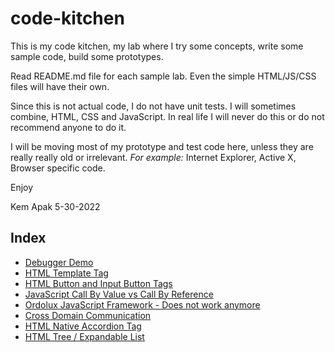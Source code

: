 # code-kitchen
This is my code kitchen, my lab where I try some concepts, write some sample code, build some prototypes.

Read README.md file for each sample lab. Even the simple HTML/JS/CSS files will have their own. 

Since this is not actual code, I do not have unit tests. I will sometimes combine, HTML, CSS and JavaScript. 
In real life I will never do this or do not recommend anyone to do it.

I will be moving most of my prototype and test code here, unless they are really really old or irrelevant. _For example:_ Internet Explorer,
Active X, Browser specific code.

Enjoy

Kem Apak 5-30-2022

## Index
- [Debugger Demo](src/debugger-demo/README.md)
- [HTML Template Tag](src/html-template-tag/README.md)
- [HTML Button and Input Button Tags](src/html-button-and-input-button-tag/README.md)
- [JavaScript Call By Value vs Call By Reference](src/js-call-by-value-call-by-reference/README.md)
- [Ordolux JavaScript Framework - Does not work anymore](src/ordolux/README.md)
- [Cross Domain Communication](src/cross-domain-communication/README.md)
- [HTML Native Accordion Tag](src/html-native-accordion-tag/README.md)
- [HTML Tree / Expandable List](src/html-tree-expandable-list/README.md)
